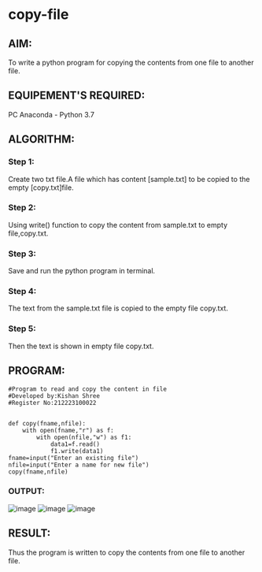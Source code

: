 # copy-file
## AIM:
To write a python program for copying the contents from one file to another file.
## EQUIPEMENT'S REQUIRED: 
PC
Anaconda - Python 3.7
## ALGORITHM: 
### Step 1:
Create two txt file.A file which has content [sample.txt] to be copied to the empty [copy.txt]file.
### Step 2: 
 Using write() function to copy the content from sample.txt to empty file,copy.txt.
### Step 3: 
Save and run the python program in terminal.
### Step 4:  
The text from the sample.txt file is copied to the empty file copy.txt.
### Step 5: 
Then the text is shown in empty file copy.txt. 

## PROGRAM:
```
#Program to read and copy the content in file
#Developed by:Kishan Shree 
#Register No:212223100022


def copy(fname,nfile):
    with open(fname,"r") as f:
        with open(nfile,"w") as f1:
            data1=f.read()
            f1.write(data1)
fname=input("Enter an existing file")
nfile=input("Enter a name for new file")
copy(fname,nfile)

```

### OUTPUT:
![image](https://github.com/KishanShreeB/copy-file/assets/144870434/ec5eadae-9b0e-4be6-94f6-2885ada09634)
![image](https://github.com/KishanShreeB/copy-file/assets/144870434/4c90d8aa-98a4-42cf-b1e6-c67f6defa6cb)
![image](https://github.com/KishanShreeB/copy-file/assets/144870434/67b517fc-478d-44b3-a41f-beb67b3eb0d0)



## RESULT:
Thus the program is written to copy the contents from one file to another file.
